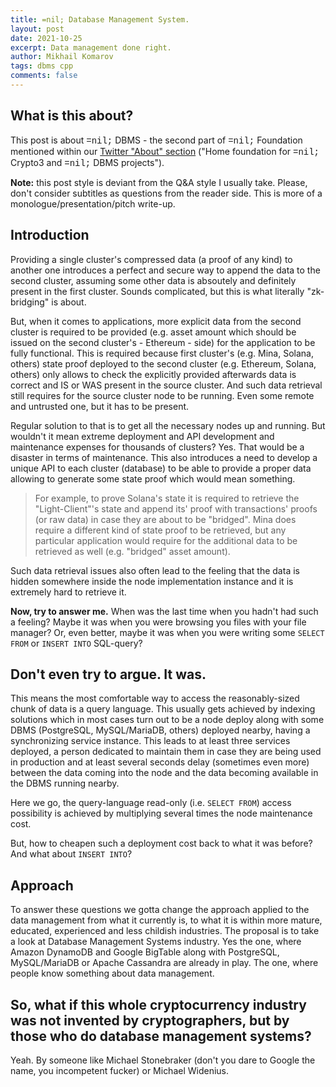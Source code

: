 ```yaml
---
title: =nil; Database Management System.
layout: post
date: 2021-10-25
excerpt: Data management done right.
author: Mikhail Komarov
tags: dbms cpp
comments: false
---
```


## What is this about?

This post is about <span style='font-family:Menlo, Courier, monospace'>=nil;</span> DBMS - the second part of <span style='font-family:Menlo, Courier, monospace'>=nil;</span> Foundation mentioned within our [Twitter "About" section](https://twitter.com/nil_foundation) ("Home foundation for <span style='font-family:Menlo, Courier, monospace'>=nil;</span> Crypto3 and <span style='font-family:Menlo, Courier, monospace'>=nil;</span> DBMS projects").

**Note:** this post style is deviant from the Q&A style I usually take. Please, 
don't consider subtitles as questions from the reader side. This is more of a
monologue/presentation/pitch write-up.

## Introduction

Providing a single cluster's compressed data (a proof of any kind) to another 
one introduces a perfect and secure way to append the data to the second cluster, 
assuming some other data is absoutely and definitely present in the first cluster. 
Sounds complicated, but this is what literally "zk-bridging" is about. 

But, when it comes to applications, more explicit data from the second cluster 
is required to be provided (e.g. asset amount which should be issued on the 
second cluster's - Ethereum - side) for the application to be fully functional. 
This is required because first cluster's (e.g. Mina, Solana, others) state proof 
deployed to the second cluster (e.g. Ethereum, Solana, others) only allows to 
check the explicitly provided afterwards data is correct and IS or WAS present 
in the source cluster. And such data retrieval still requires for the source 
cluster node to be running. Even some remote and untrusted one, but it has to 
be present.

Regular solution to that is to get all the necessary nodes up and running. But
wouldn't it mean extreme deployment and API development and maintenance expenses 
for thousands of clusters? Yes. That would be a disaster in terms of maintenance. 
This also introduces a need to develop a unique API to each cluster (database) 
to be able to provide a proper data allowing to generate some state proof which 
would mean something. 

> For example, to prove Solana's state it is required to retrieve the
> "Light-Client"'s state and append its' proof with transactions' proofs (or raw
> data) in case they are about to be "bridged". Mina does require a different kind
> of state proof to be retrieved, but any particular application would require for
> the additional data to be retrieved as well (e.g. "bridged" asset amount).

Such data retrieval issues also often lead to the feeling that the data is
hidden somewhere inside the node implementation instance and it is extremely
hard to retrieve it.

**Now, try to answer me.** When was the last time when you hadn't had such a feeling?
Maybe it was when you were browsing you files with your file manager? 
Or, even better, maybe it was when you were writing some `SELECT FROM` or 
`INSERT INTO` SQL-query? 

## Don't even try to argue. It was.

This means the most comfortable way to access the reasonably-sized
chunk of data is a query language. This usually gets achieved by indexing
solutions which in most cases turn out to be a node deploy along with some DBMS
(PostgreSQL, MySQL/MariaDB, others) deployed nearby, having a synchronizing
service instance. This leads to at least three services deployed, a
person dedicated to maintain them in case they are being used in production and
at least several seconds delay (sometimes even more) between the data coming 
into the node and the data becoming available in the DBMS running nearby.

Here we go, the query-language read-only (i.e. `SELECT FROM`) access possibility 
is achieved by multiplying several times the node maintenance cost.

But, how to cheapen such a deployment cost back to what it was before? 
And what about `INSERT INTO`?

## Approach

To answer these questions we gotta change the approach applied to the data
management from what it currently is, to what it is within more mature,
educated, experienced and less childish industries. The proposal is to take a 
look at Database Management Systems industry. Yes the one, where Amazon DynamoDB 
and Google BigTable along with PostgreSQL, MySQL/MariaDB or Apache Cassandra are 
already in play. The one, where people know something about data management.

## So, what if this whole cryptocurrency industry was not invented by cryptographers, but by those who do database management systems?

Yeah. By someone like Michael Stonebraker (don't you dare to Google the name, you 
incompetent fucker) or Michael Widenius.
